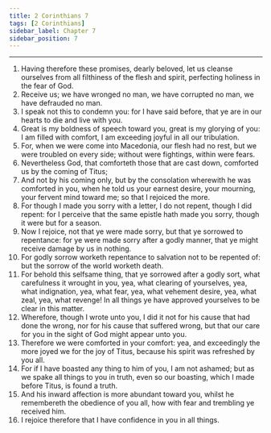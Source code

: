 ```yaml
---
title: 2 Corinthians 7
tags: [2 Corinthians]
sidebar_label: Chapter 7
sidebar_position: 7
---
```


---
1. Having therefore these promises, dearly beloved, let us cleanse ourselves from all filthiness of the flesh and spirit, perfecting holiness in the fear of God.
2. Receive us; we have wronged no man, we have corrupted no man, we have defrauded no man.
3. I speak not this to condemn you: for I have said before, that ye are in our hearts to die and live with you.
4. Great is my boldness of speech toward you, great is my glorying of you: I am filled with comfort, I am exceeding joyful in all our tribulation.
5. For, when we were come into Macedonia, our flesh had no rest, but we were troubled on every side; without were fightings, within were fears.
6. Nevertheless God, that comforteth those that are cast down, comforted us by the coming of Titus;
7. And not by his coming only, but by the consolation wherewith he was comforted in you, when he told us your earnest desire, your mourning, your fervent mind toward me; so that I rejoiced the more.
8. For though I made you sorry with a letter, I do not repent, though I did repent: for I perceive that the same epistle hath made you sorry, though it were but for a season.
9. Now I rejoice, not that ye were made sorry, but that ye sorrowed to repentance: for ye were made sorry after a godly manner, that ye might receive damage by us in nothing.
10. For godly sorrow worketh repentance to salvation not to be repented of: but the sorrow of the world worketh death.
11. For behold this selfsame thing, that ye sorrowed after a godly sort, what carefulness it wrought in you, yea, what clearing of yourselves, yea, what indignation, yea, what fear, yea, what vehement desire, yea, what zeal, yea, what revenge! In all things ye have approved yourselves to be clear in this matter.
12. Wherefore, though I wrote unto you, I did it not for his cause that had done the wrong, nor for his cause that suffered wrong, but that our care for you in the sight of God might appear unto you.
13. Therefore we were comforted in your comfort: yea, and exceedingly the more joyed we for the joy of Titus, because his spirit was refreshed by you all.
14. For if I have boasted any thing to him of you, I am not ashamed; but as we spake all things to you in truth, even so our boasting, which I made before Titus, is found a truth.
15. And his inward affection is more abundant toward you, whilst he remembereth the obedience of you all, how with fear and trembling ye received him.
16. I rejoice therefore that I have confidence in you in all things.